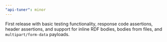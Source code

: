 ```yaml
---
"api-tuner": minor
---
```


First release with basic testing functionality, response code assertions, header assertions, and support for inline RDF bodies, bodies from files, and `multipart/form-data` payloads. 

